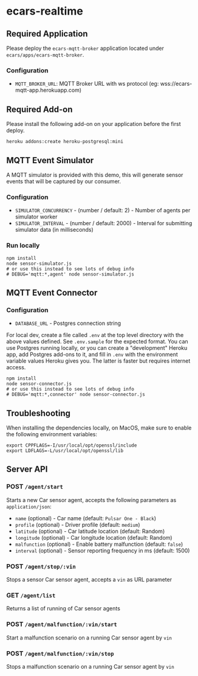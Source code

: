# ecars-realtime

## Required Application

Please deploy the `ecars-mqtt-broker` application located under `ecars/apps/ecars-mqtt-broker`.

### Configuration

-   `MQTT_BROKER_URL`: MQTT Broker URL with ws protocol (eg: wss://ecars-mqtt-app.herokuapp.com)

## Required Add-on

Please install the following add-on on your application before the first deploy.

```
heroku addons:create heroku-postgresql:mini
```

## MQTT Event Simulator

A MQTT simulator is provided with this demo, this will generate sensor events that will be captured by our consumer.

### Configuration

-   `SIMULATOR_CONCURRENCY` - (number / default: 2) - Number of agents per simulator worker
-   `SIMULATOR_INTERVAL` - (number / default: 2000) - Interval for submitting simulator data (in milliseconds)

### Run locally

```
npm install
node sensor-simulator.js
# or use this instead to see lots of debug info
# DEBUG='mqtt:*,agent' node sensor-simulator.js
```

## MQTT Event Connector

### Configuration

-   `DATABASE_URL` - Postgres connection string

For local dev, create a file called `.env` at the top level directory with the above values defined. See `.env.sample` for the expected format. You can use Postgres running locally, or you can create a "development" Heroku app, add Postgres add-ons to it, and fill in `.env` with the environment variable values Heroku gives you. The latter is faster but requires internet access.

```
npm install
node sensor-connector.js
# or use this instead to see lots of debug info
# DEBUG='mqtt:*,connector' node sensor-connector.js
```

## Troubleshooting

When installing the dependencies locally, on MacOS, make sure to enable the following environment variables:

```
export CPPFLAGS=-I/usr/local/opt/openssl/include
export LDFLAGS=-L/usr/local/opt/openssl/lib
```

## Server API

### POST `/agent/start`

Starts a new Car sensor agent, accepts the following parameters as `application/json`:

-   `name` (optional) - Car name (default: `Pulsar One - Black`)
-   `profile` (optional) - Driver profile (default: `medium`)
-   `latitude` (optional) - Car latitude location (default: Random)
-   `longitude` (optional) - Car longitude location (default: Random)
-   `malfunction` (optional) - Enable battery malfunction (default: `false`)
-   `interval` (optional) - Sensor reporting frequency in ms (default: 1500)

### POST `/agent/stop/:vin`

Stops a sensor Car sensor agent, accepts a `vin` as URL parameter

### GET `/agent/list`

Returns a list of running of Car sensor agents

### POST `/agent/malfunction/:vin/start`

Start a malfunction scenario on a running Car sensor agent by `vin`

### POST `/agent/malfunction/:vin/stop`

Stops a malfunction scenario on a running Car sensor agent by `vin`
